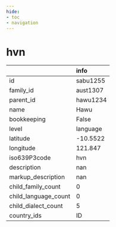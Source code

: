 ```yaml
---
hide:
- toc
- navigation
---
```

# hvn
|                      | info     |
|:---------------------|:---------|
| id                   | sabu1255 |
| family_id            | aust1307 |
| parent_id            | hawu1234 |
| name                 | Hawu     |
| bookkeeping          | False    |
| level                | language |
| latitude             | -10.5522 |
| longitude            | 121.847  |
| iso639P3code         | hvn      |
| description          | nan      |
| markup_description   | nan      |
| child_family_count   | 0        |
| child_language_count | 0        |
| child_dialect_count  | 5        |
| country_ids          | ID       |